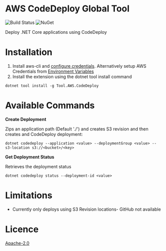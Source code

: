 
# AWS CodeDeploy Global Tool

![Build Status](https://travis-ci.org/mziyabo/codedeploy-globaltool.svg?branch=master) ![NuGet](https://img.shields.io/nuget/v/Tool.AWS.CodeDeploy.svg)

Deploy .NET Core applications using CodeDeploy

# Installation
1. Install aws-cli and [configure credentials](https://docs.aws.amazon.com/cli/latest/userguide/cli-chap-configure.html). Alternatively setup AWS Credentials from [Environment Variables](https://docs.aws.amazon.com/sdk-for-javascript/v2/developer-guide/loading-node-credentials-environment.html)
2. Install the extension using the dotnet tool install command 
```
dotnet tool install -g Tool.AWS.CodeDeploy
```

# Available Commands

**Create Deployment**

Zips an application path (Default './') and creates S3 revision and then creates and CodeDeploy deployment:
```
dotnet codedeploy --application <value> --deploymentGroup <value> --s3-location s3://<bucket>/<key>
```

**Get Deployment Status**

Retrieves the deployment status
```
dotnet codedeploy status --deployment-id <value>
```

# Limitations
- Currently only deploys using S3 Revision locations- GitHub not available

# Licence
[Apache-2.0](./LICENSE)